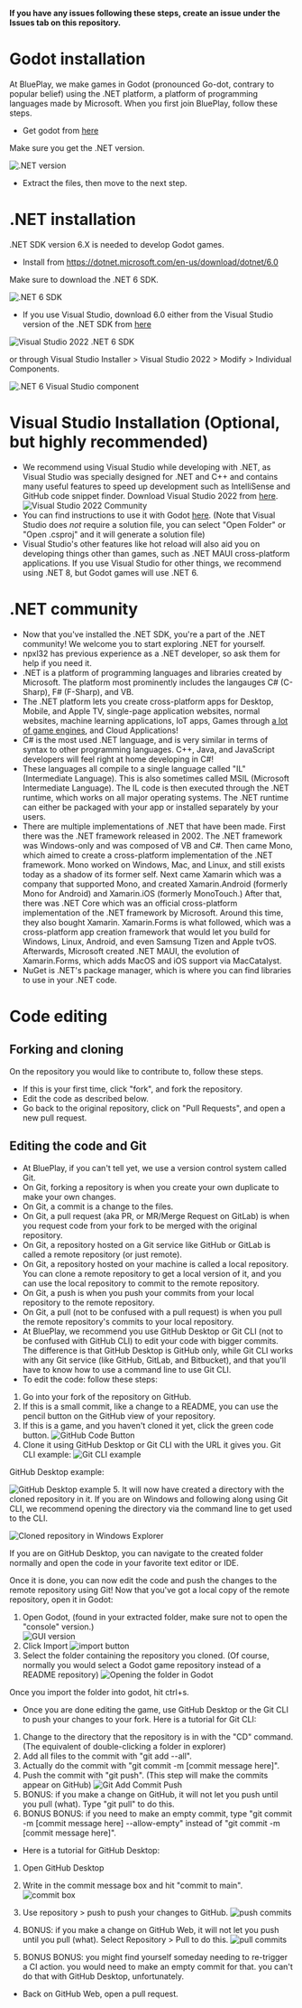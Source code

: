 <B> If you have any issues following these steps, create an issue under the Issues tab on this repository. </b>
# Godot installation
At BluePlay, we make games in Godot (pronounced Go-dot, contrary to popular belief) using the .NET platform, a platform of programming languages made by Microsoft.
When you first join BluePlay, follow these steps.
- Get godot from [here](https://godotengine.org/download/windows/)


Make sure you get the .NET version.


![.NET version](READMEmedia/godot_dotnet.png)
- Extract the files, then move to the next step.
# .NET installation
.NET SDK version 6.X is needed to develop Godot games. 
- Install from https://dotnet.microsoft.com/en-us/download/dotnet/6.0

Make sure to download the .NET 6 SDK.


![.NET 6 SDK](READMEmedia/dotnet_6.png)


- If you use Visual Studio, download 6.0 either from the Visual Studio version of the .NET SDK from [here](https://dotnet.microsoft.com/en-us/download/visual-studio-sdks)

![Visual Studio 2022 .NET 6 SDK](READMEmedia/dotnet_6_vs.png)

 or through Visual Studio Installer > Visual Studio 2022 > Modify > Individual Components.

![.NET 6 Visual Studio component](READMEmedia/dotnet_6_vs_component.png)


# Visual Studio Installation (Optional, but highly recommended)
- We recommend using Visual Studio while developing with .NET, as Visual Studio was specially designed for .NET and C++ and contains many useful features to speed up development such as IntelliSense and GitHub code snippet finder. Download Visual Studio 2022 from [here](https://visualstudio.microsoft.com/).
![Visual Studio 2022 Community](READMEmedia/vs_community.png)
- You can find instructions to use it with Godot [here](https://docs.godotengine.org/en/stable/contributing/development/configuring_an_ide/visual_studio.html). (Note that Visual Studio does _not_ require a solution file, you can select "Open Folder" or "Open .csproj" and it will generate a solution file)
- Visual Studio's other features like hot reload will also aid you on developing things other than games,  such as .NET MAUI cross-platform applications. If you use Visual Studio for other things, we recommend using .NET 8, but Godot games will use .NET 6. 
# .NET community
- Now that you've installed the .NET SDK, you're a part of the .NET community! We welcome you to start exploring .NET for yourself.
- npxl32 has previous experience as a .NET developer, so ask them for help if you need it.
- .NET is a platform of programming languages and libraries created by Microsoft. The platform most prominently includes the langauges C# (C-Sharp), F# (F-Sharp), and VB.
- The .NET platform lets you create cross-platform apps for Desktop, Mobile, and Apple TV, single-page application websites, normal websites, machine learning applications, IoT apps, Games through [a lot of game engines](https://dotnet.microsoft.com/en-us/apps/games/engines), and Cloud Applications!
- C# is the most used .NET language, and is very similar in terms of syntax to other programming languages. C++, Java, and JavaScript developers will feel right at home developing in C#!
- These languages all compile to a single language called "IL" (Intermediate Language). This is also sometimes called MSIL (Microsoft Intermediate Language). The IL code is then executed through the .NET runtime, which works on all major operating systems. The .NET runtime can either be packaged with your app or installed separately by your users.
- There are multiple implementations of .NET that have been made. First there was the .NET framework released in 2002. The .NET framework was Windows-only and was composed of VB and C#. Then came Mono, which aimed to create a cross-platform implementation of the .NET framework. Mono worked on Windows, Mac, and Linux, and still exists today as a shadow of its former self. Next came Xamarin which was a company that supported Mono, and created Xamarin.Android (formerly Mono for Android) and Xamarin.iOS (formerly MonoTouch.) After that, there was .NET Core which was an official cross-platform implementation of the .NET framework by Microsoft. Around this time, they also bought Xamarin. Xamarin.Forms is what followed, which was a cross-platform app creation framework that would let you build for Windows, Linux, Android, and even Samsung Tizen and Apple tvOS. Afterwards, Microsoft created .NET MAUI, the evolution of Xamarin.Forms, which adds MacOS and iOS support via MacCatalyst.
- NuGet is .NET's package manager, which is where you can find libraries to use in your .NET code.
# Code editing
## Forking and cloning
On the repository you would like to contribute to, follow these steps.
- If this is your first time, click "fork", and fork the repository. 
- Edit the code as described below.
- Go back to the original repository, click on "Pull Requests", and open a new pull request.

## Editing the code and Git
- At BluePlay, if you can't tell yet, we use a version control system called Git.
- On Git, forking a repository is when you create your own duplicate to make your own changes.
- On Git, a commit is a change to the files.
- On Git, a pull request (aka PR, or MR/Merge Request on GitLab) is when you request code from your fork to be merged with the original repository.
- On Git, a repository hosted on a Git service like GitHub or GitLab is called a remote repository (or just remote).
- On Git, a repository hosted on your machine is called a local repository. You can clone a remote repository to get a local version of it, and you can use the local repository to commit to the remote repository.
- On Git, a push is when you push your commits from your local repository to the remote repository.
- On Git, a pull (not to be confused with a pull request) is when you pull the remote repository's commits to your local repository.
- At BluePlay, we recommend you use GitHub Desktop or Git CLI (not to be confused with GitHub CLI) to edit your code with bigger commits. The difference is that GitHub Desktop is GitHub only, while Git CLI works with any Git service (like GitHub, GitLab, and Bitbucket), and that you'll have to know how to use a command line to use Git CLI.
- To edit the code: follow these steps:

1. Go into your fork of the repository on GitHub. 
2. If this is a small commit, like a change to a README, you can use the pencil button on the GitHub view of your repository. 
3. If this is a game, and you haven't cloned it yet, click the green code button.
![GitHub Code Button](READMEmedia/github_code_button.png)
4. Clone it using GitHub Desktop or Git CLI with the URL it gives you. Git CLI example: 
![Git CLI example](READMEmedia/git_cli_clone.png)

GitHub Desktop example:

![GitHub Desktop example](READMEmedia/gh_desktop_clone.png)
5. It  will now have created a directory with the cloned repository in it. If you are on Windows and following along using Git CLI, we recommend opening the directory via the command line to get used to the CLI.

![Cloned repository in Windows Explorer](READMEmedia/explorer_cloned_repository.png)

If you are on GitHub Desktop, you can navigate to the created folder normally and open the code in your favorite text editor or IDE.

Once it is done, you can now edit the code and push the changes to the remote repository using Git!
Now that you've got a local copy of the remote repository, open it in Godot:
1. Open Godot, (found in your extracted folder, make sure not to open the "console" version.)<br />
![GUI version](READMEmedia/godot_noconsole.png)
2. Click Import
![import button](READMEmedia/godot_import.png)
3. Select the folder containing the repository you cloned. (Of course, normally you would select a Godot game repository instead of a README repository)
![Opening the folder in Godot](READMEmedia/godot_opening_repository_img.png)

Once you import the folder into godot, hit ctrl+s.
- Once you are done editing the game, use GitHub Desktop or the Git CLI to push your changes to your fork. Here is a tutorial for Git CLI:
1. Change to the directory that the repository is in with the "CD" command. (The equivalent of double-clicking a folder in explorer)
2. Add all files to the commit with "git add --all".
3. Actually do the commit with "git commit -m [commit message here]".
4. Push the commit with "git push". (This step will make the commits appear on GitHub)
![Git Add Commit Push](READMEmedia/git_add_commit_push.png)
5. BONUS: if you make a change on GitHub, it will not let you push until you pull (what). Type "git pull" to do this.
6. BONUS BONUS: if you need to make an empty commit, type "git commit -m [commit message here] --allow-empty" instead of "git commit -m [commit message here]".
- Here is a tutorial for GitHub Desktop:
1. Open GitHub Desktop
2. Write in the commit message box and hit "commit to main".
![commit box](READMEmedia/gh_desktop_commit.png)

3. Use repository > push to push your changes to GitHub.
![push commits](READMEmedia/gh_desktop_push.png)

4. BONUS: if you make a change on GitHub Web, it will not let you push until you pull (what). Select Repository > Pull to do this.
![pull commits](gh_desktop_pull.png)

5. BONUS BONUS: you might find yourself someday needing to re-trigger a CI action. you would need to make an empty commit for that. you can't do that with GitHub Desktop, unfortunately.

- Back on GitHub Web, open a pull request.